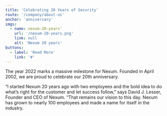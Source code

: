 ```yaml
---
title: 'Celebrating 20 Years of Security'
route: '/company/about-us'
anchor: 'anniversary'
imgs:
  - name: nexum-20-years'
    url: '/nexum-20-years.png'
    link: null
    alt: 'Nexum 20 years'
buttons:
  - label: 'Read More'
    link: '#'
---
```


The year 2022 marks a massive milestone for Nexum. Founded in April
2002, we are proud to celebrate our 20th anniversary.

“I started Nexum 20 years ago with two employees and the bold idea to
do what’s right for the customer and let success follow,” says David
J. Lesser, Founder and CEO of Nexum. “That remains our vision to this
day. Nexum has grown to nearly 100 employees and made a name for
itself in the industry.
